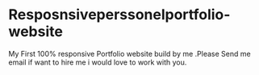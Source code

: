 # Resposnsiveperssonelportfolio-website
My First 100% responsive Portfolio website build by me  .Please Send me email if want to hire me i would love to work with you.
